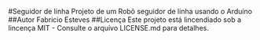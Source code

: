 #Seguidor de linha 
Projeto de um Robô seguidor de linha usando o Arduíno
##Autor
Fabricio Esteves
##Licença
Este projeto está lincendiado sob a lincença MIT - Consulte o arquivo LICENSE.md para detalhes.

